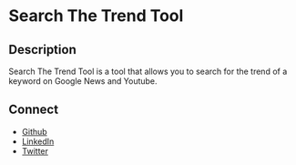 # Search The Trend Tool

## Description

Search The Trend Tool is a tool that allows you to search for the trend of a keyword on Google News and Youtube.

## Connect

- [Github](https://github.com/devavinothm/)
- [LinkedIn](https://www.linkedin.com/in/devaavinoth/)
- [Twitter](https://twitter.com/devavinothm)
